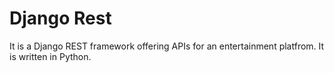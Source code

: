 # Django Rest
It is a Django REST framework offering APIs for an entertainment platfrom. It is written in Python.
